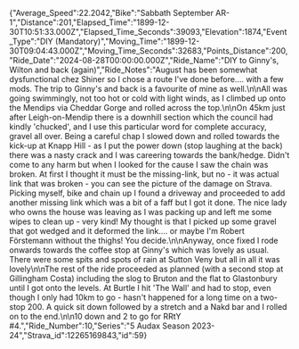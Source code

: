 {"Average_Speed":22.2042,"Bike":"Sabbath September AR-1","Distance":201,"Elapsed_Time":"1899-12-30T10:51:33.000Z","Elapsed_Time_Seconds":39093,"Elevation":1874,"Event_Type":"DIY (Mandatory)","Moving_Time":"1899-12-30T09:04:43.000Z","Moving_Time_Seconds":32683,"Points_Distance":200,"Ride_Date":"2024-08-28T00:00:00.000Z","Ride_Name":"DIY to Ginny's, Wilton and back (again)","Ride_Notes":"August has been somewhat dysfunctional chez Shiner so I chose a route I've done before.... with a few mods. The trip to Ginny's and back is a favourite of mine as well.\n\nAll was going swimmingly, not too hot or cold with light winds, as I climbed up onto the Mendips via Cheddar Gorge and rolled across the top.\n\nOn 45km just after Leigh-on-Mendip there is a downhill section which the council had kindly 'chucked', and I use this particular word for complete accuracy, gravel all over. Being a careful chap I slowed down and rolled towards the kick-up at Knapp Hill - as I put the power down (stop laughing at the back) there was a nasty crack and I was careering towards the bank/hedge. Didn't come to any harm but when I looked for the cause I saw the chain was broken. At first I thought it must be the missing-link, but no - it was actual link that was broken - you can see the picture of the damage on Strava. Picking myself, bike and chain up I found a driveway and proceeded to add another missing link which was a bit of a faff but I got it done. The nice lady who owns the house was leaving as I was packing up and left me some wipes to clean up - very kind! My thought is that I picked up some gravel that got wedged and it deformed the link.... or maybe I'm Robert Förstemann without the thighs! You decide.\n\nAnyway, once fixed I rode onwards towards the coffee stop at Ginny's which was lovely as usual.  There were some spits and spots of rain at Sutton Veny but all in all it was lovely\n\nThe rest of the ride proceeded as planned (with a second stop at Gillingham Costa) including the slog to Bruton and the flat to Glastonbury until I got onto the levels. At Burtle I hit 'The Wall' and had to stop, even though I only had 10km to go - hasn't happened for a long time on a two-stop 200. A quick sit down followed by a stretch and a Nakd bar and I rolled on to the end.\n\n10 down and 2 to go for RRtY #4.","Ride_Number":10,"Series":"5 Audax Season 2023-24","Strava_id":12265169843,"id":59}